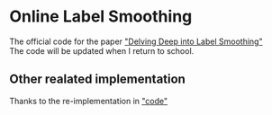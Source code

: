 # Online Label Smoothing
The official code for the paper ["Delving Deep into Label Smoothing"](https://arxiv.org/pdf/2011.12562.pdf)  
The code will be updated when I return to school.

## Other realated implementation
Thanks to the re-implementation in ["code"](https://github.com/Kurumi233/OnlineLabelSmoothing)
